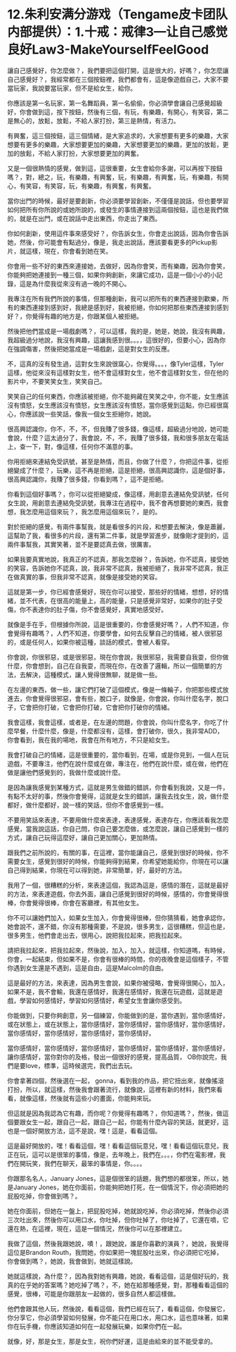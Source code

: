 # 12.朱利安满分游戏（Tengame皮卡团队内部提供）：1.十戒：戒律3—让自己感觉良好Law3-MakeYourselfFeelGood

讓自己感覺好，你怎麼做？，我們要把這個打開，這是很大的，好嗎？，你怎麼讓自己感覺好？，我經常都在三個按鈕裡，我們都會有，這是像遊戲自己，大家不要當玩家，我說要當玩家，但不是給女生，給你。

你應該是第一名玩家，第一名舞蹈員，第一名偷偷，你必須學會讓自己感覺超級好，你會做到這，按下按鈕，然後有三個，有玩，有樂趣，有開心，有笑容，第二是無心的，放鬆，放鬆，不給人家打扮，第三是熱情，有活力。

有興奮，這三個按鈕，這三個情緒，是大家追求的，大家想要有更多的樂趣，大家想要有更多的樂趣，大家想要更加的樂趣，大家想要更加的樂趣，更加的放鬆，更加的放鬆，不給人家打扮，大家想要更加的興奮。

又是一個很熱情的感覺，做到這，這很重要，女生會給你多謝，可以再按下按鈕嗎？，對，總之，玩，有樂趣，有興奮，玩，有樂趣，有興奮，玩，有樂趣，有開心，有笑容，有笑容，玩，有樂趣，有興奮，有興奮。

當你出門的時候，最好是要創新，你必須要學習創新，不僅僅是說話，但也要學習如何把所有你所說的或她所說的，或發生的事情連接到這兩個按鈕，這也是我們做的，就是在出門，或在說話中走出東西，你走出了東西。

你如何創新，使用這件事來感受好？，你告訴女生，你會走出說話，因為你會告訴她，然後，你可能會有點過分，像是，我走出說話，應該要看更多的Pickup影片，就這樣，現在，你會看到她在笑。

你會用一些不好的東西來連接她，去做好，因為你會笑，而有樂趣，因為你會笑，你能夠把她連接到一種三個，如果你夠創新，來讓它成功，這是一個小小的小記錄，這是為什麼我從來沒有過一晚的不開心。

我專注在所有我們所說的事情，但那種創新，我可以把所有的東西連接到歡樂，所有的東西連接到感到好，我總是感到好，我被拒絕，你如何把那些東西連接到感到好？，你覺得有趣的地方是，你跟某個人被拒絕。

然後把他們當成是一場戲劇嗎？，可以這樣，我的是，她是，她說，我沒有興趣，我超級過分地說，我沒有興趣，這讓我感到很。。。，這很好的，但要小心，因為你在強調傷害，然後把她當成是一場戲劇，這是對女生的反應。

不，這真的沒有發生過，這對女生來說很窩心，你覺得。。。，像Tyler這樣，Tyler這樣，他從來沒有這樣對女生，他不會這樣對女生，他不會這樣對女生，但在他的影片中，不要笑笑女生，笑笑自己。

笑笑自己的任何東西，你應該被拒絕，你不能夠藏在笑笑之中，你不能，女生應該沒有憤怒，女生應該沒有憤怒，女生應該沒有憤怒，當你感覺到這點，你已經很窩心，你應該說一些笑話，像我一個女生拒絕你，她說。

很高興認識你，你不，不，不，但我賺了很多錢，像這樣，超級過分地說，她可能會說，什麼？這太過分了，我會說，不，不，我賺了很多錢，我和很多朋友在電話上，查一下，對，像這樣，任何你不滿意的事。

你用拒絕來連結免受訊號，甚至是熱情，而且，你做了什麼？，你把這件事，從拒絕變成了什麼？，玩樂，這不再是拒絕，這是拒絕，很高興認識你，這是個好事，很高興認識你，我賺了很多錢，你看到嗎？，這不是拒絕。

你看到這個好事嗎？，你可以從拒絕變成，像這樣，用創意去連結免受訊號，任何女生說，用創意去連結免受訊號，我專注在過程中，我不會再想要她的東西，我會想，我怎麼用這個來玩？，我怎麼用這個來玩？，是的。

對於拒絕的感覺，有兩件事幫我，就是看很多的片段，和想要去解決，像是蕭麗，這幫助了我，看很多的片段，還有第二件事，就是學習進步，就像剛才提到的，這兩件事幫我，其實笑著，並不是要認真去做，很厲害。

如果我要真實地說，我真正的不認真，那我怎麼辦？，告訴她，你不認真，接受她的笑容，告訴她你不認真，說，我非常不認真，我被拒絕了，我非常不認真，我正在做真實的事，但我非常不認真，就像是接受她的笑容。

這就是第一步，你已經會感覺好，現在你可以接受，那些好的情緒，想想，好的情緒，並不代表，在很高的能量上，高的能量，只是感覺非常好，如果你的肚子受傷，你不表達你的肚子傷，你不會感覺好，真實地感受好。

就像是手在手，但根據你所說，這是很重要的，你會感覺好嗎？，人們不知道，你會覺得有趣嗎？，人們不知道，你要學會，如何去反擊自己的情緒，被人很邪惡的，或是任何人，如果你被這種，談話的模式，會被人看穿。

你會說，你很邪惡，或是很邪惡，現在你會說，我很邪惡，我需要自我耍，但你做什麼，你會想到，自己在自我耍，而現在你，在改善了邏輯，所以一個簡單的方法，去解決，這種模式，讓人覺得很無聊，就是做一些。

在左邊的東西，做一些，讓它們打破了這個模式，像是一條輪子，你把那些模式放進去，你會覺得很邪惡，會有些，脫口子，就像是，你會說，你叫什麼名字，脫口子，它會把你打破，它會把你打破，它會把你打破你的情緒。

我會這樣，我會這樣，或者是，在左邊的問題，你會說，你叫什麼名字，你吃了什麼早餐，什麼什麼，像是，什麼都沒有，這樣，會打破你，很久，我非常ADD，你會看到，我在我的場地，我會在所有地方，不只是給女生。

我會打破自己的情緒，這是很重要的，當你看到，在場，或是你見到，一個人在玩遊戲，不要專注，他們在說什麼或在做，專注在，他們在說什麼，或在做，他們在做是讓他們感覺到的，我做什麼或說什麼。

是因為讓我感覺到某種方式，這就是男生做錯的錯誤，你會看到我說，又是一件，有點不太好的事，然後你會覺得，這就是女生的錯誤，讓我去找女生，說，做什麼都好，做什麼都好，說一樣的笑話，但你不會感覺到一樣。

不要用笑話來表達，不要用做什麼來表達，表達感覺，表達存在，你應該看我怎麼感覺，當我說這話，你自己問，你自己要怎麼做，或怎麼說，讓自己感覺到一樣的方式，讓自己玩得這麼好，讓自己更加關心，更加熱情。

跟我們之前所說的，有關的事，在這裡，當你能讓自己，感覺到很好的時候，你不需要女生，感覺到很好的時候，你能夠得到結果，你希望她能給你，你現在可以讓自己得到結果，你現在可以得到她，非常簡單，好，最好的方法。

我用了一個，很糟糕的分析，來表達這個，我認為這是，感情的潛在，這就是最好的方法，來表達遊戲，你去外面，讓自己感覺到很好的時候，感情的，你會覺得很棒，你會覺得很棒，你會在客廳裡，有其他女生。

你不可以讓她們加入，如果女生加入，你會覺得很棒，但你猜猜看，她會承認你，她會說不，還不錯，你沒有那種需要，不是說，很多男生，這很糟糕，但這也是，很多男生，他們會走出去，很用心，說把我拉起來，把我拉起來。

請把我拉起來，把我拉起來，然後說，加入，加入，就這樣，你知道嗎，有時候，你會，一起結束，但如果不是，你會有很棒的時間，你的夜晚會是這個樣子，不管你遇到女生還是不遇到，這是自由，這是Malcolm的自由。

這是最好的方法，來表達，因為男生會說，如果你被侵略，會覺得很開心，加入，如果不是，我不會輸，我還在感情好，我還在感情好，我還在玩遊戲，這就是遊戲，學習如何感情好，學習如何感情好，希望女生會讓你感受到。

你能做到，只要你夠創意，另一個練習，你能做到的是，當你遇到，當你感情好，或在狀態上，或在狀態上，當你感情好，當你感情好，當你感情好，當你感情好，當你感情好，當你感情好，當你感情好，當你感情好。

當你感情好，當你感情好，當你感情好，當你感情好，當你感情好，當你感情好，讓你感情好，當你對你的及格，發出一個很好的感覺，提高品質， OB你說完，我們是要love，標準，這時候選完，我們出去玩。

你會拿著四個，然後選在一起， gonna，看到我的作品，把它扭出來，就像搖滾打扮，所以，就這樣，然後我會跟著流行，就像說，這裡有新的材料，我們來看看，就像這樣，然後就有這些小的畫面，你能夠來玩。

但這就是因為我認為它有趣，而你呢？你覺得有趣嗎？，你知道嗎？，然後，做這個要跟女生一起，跟自己一起，跟自己一起，你能有什麼內容的笑話，就更好，這也是一個好開放方法，這不是說，嘿！這是，看看這個。

這是最好開放的，嘿！看看這個，嘿！看看這個玩意兒，嘿！看看這個玩意兒，我正在玩，這可以是很笨的事情，像是，去年晚上，我們在。。。，你們在電影裡，我們在開玩笑，我們在聊天，最笨的事情是，你。。。。

你跟那名名人，January Jones，這是個很笨的話題，我們想的都很笨，所以，她是January Jones，她在你面前，你能夠把她打死，在一個情況下，你必須把她的屁股吃掉，你會做到嗎？。

她在你面前，但她在一盤上，把屁股吃掉，她就說吃掉，你必須吃掉，然後你必須三次吐出來，然後你可以用口水，你吐掉，但你吐掉了，你吐掉了，它還在噴，它還在熱，在這裡，現在，這是一個情況，然後你可以在那裡建立。

我做了這個，然後我跟她說，嘖！，跟她說，誰是你喜歡的演員？，她說，我覺得這位是Brandon Routh，我問她，你如果把一塊屁股吐出來，你必須把它吃掉，你會做到嗎？，她說，我會做到，她就這樣說。

她就這樣說，為什麼？，因為我對她有興趣，她說，看看這個，這是個好玩的，我真的在乎她的答案嗎？她吃掉了嗎？，不，她在給那種感覺，對，那種看看這個的感覺，很棒，可能是你跟朋友一起做的，很多自然人都這樣做。

他們會跟其他人玩，然後說，看看這個，我們已經在玩了，看看這個，你發展它，你分享它，你必須學習如何發展，你不能只在用口水，用口水，這也意味著，如果你在玩手機，你應該知道如何在一起發展玩樂，如果你們在一起。

就像，好，那是女生，那是女生，祝你們好運，這是由給來的並不能受拿的。